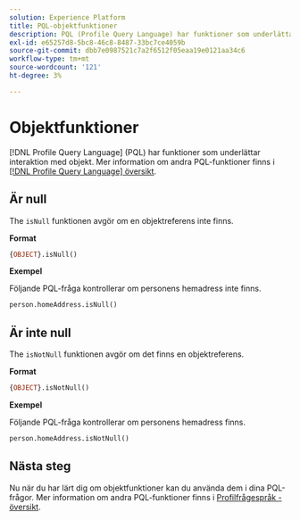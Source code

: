 ```yaml
---
solution: Experience Platform
title: PQL-objektfunktioner
description: PQL (Profile Query Language) har funktioner som underlättar interaktion med objekt.
exl-id: e65257d8-5bc8-46c8-8487-33bc7ce4059b
source-git-commit: dbb7e0987521c7a2f6512f05eaa19e0121aa34c6
workflow-type: tm+mt
source-wordcount: '121'
ht-degree: 3%

---
```


# Objektfunktioner

[!DNL Profile Query Language] (PQL) har funktioner som underlättar interaktion med objekt. Mer information om andra PQL-funktioner finns i [[!DNL Profile Query Language] översikt](./overview.md).

## Är null

The `isNull` funktionen avgör om en objektreferens inte finns.

**Format**

```sql
{OBJECT}.isNull()
```

**Exempel**

Följande PQL-fråga kontrollerar om personens hemadress inte finns.

```sql
person.homeAddress.isNull()
```

## Är inte null

The `isNotNull` funktionen avgör om det finns en objektreferens.

**Format**

```sql
{OBJECT}.isNotNull()
```

**Exempel**

Följande PQL-fråga kontrollerar om personens hemadress finns.

```sql
person.homeAddress.isNotNull()
```

## Nästa steg

Nu när du har lärt dig om objektfunktioner kan du använda dem i dina PQL-frågor. Mer information om andra PQL-funktioner finns i [Profilfrågespråk - översikt](./overview.md).
